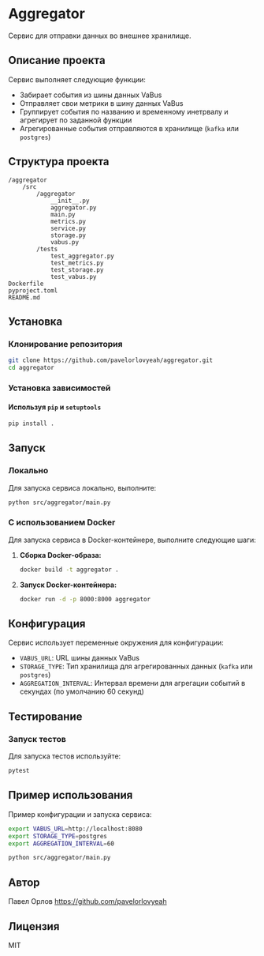 # Aggregator
Сервис для отправки данных во внешнее хранилище.

## Описание проекта
Сервис выполняет следующие функции:
- Забирает события из шины данных VaBus
- Отправляет свои метрики в шину данных VaBus
- Группирует события по названию и временному инетрвалу и агрегирует по заданной функции
- Агрегированные события отправляются в хранилище (`kafka` или `postgres`)

## Структура проекта
```
/aggregator
    /src
        /aggregator
            __init__.py
            aggregator.py
            main.py
            metrics.py
            service.py
            storage.py
            vabus.py
        /tests
            test_aggregator.py
            test_metrics.py
            test_storage.py
            test_vabus.py
Dockerfile
pyproject.toml
README.md
```

## Установка
### Клонирование репозитория
```bash
git clone https://github.com/pavelorlovyeah/aggregator.git
cd aggregator
```

### Установка зависимостей
#### Используя `pip` и `setuptools`
```bash
pip install .
```

## Запуск
### Локально
Для запуска сервиса локально, выполните:
```bash
python src/aggregator/main.py
```

### С использованием Docker
Для запуска сервиса в Docker-контейнере, выполните следующие шаги:

1. **Сборка Docker-образа:**
   ```bash
   docker build -t aggregator .
   ```

2. **Запуск Docker-контейнера:**
   ```bash
   docker run -d -p 8000:8000 aggregator
   ```
   
## Конфигурация
Сервис использует переменные окружения для конфигурации:
- `VABUS_URL`: URL шины данных VaBus
- `STORAGE_TYPE`: Тип хранилища для агрегированных данных (`kafka` или `postgres`)
- `AGGREGATION_INTERVAL`: Интервал времени для агрегации событий в секундах (по умолчанию 60 секунд)

## Тестирование
### Запуск тестов
Для запуска тестов используйте:
```bash
pytest
```

## Пример использования
Пример конфигурации и запуска сервиса:
```bash
export VABUS_URL=http://localhost:8080
export STORAGE_TYPE=postgres
export AGGREGATION_INTERVAL=60

python src/aggregator/main.py
```

## Автор
Павел Орлов https://github.com/pavelorlovyeah

## Лицензия
MIT
